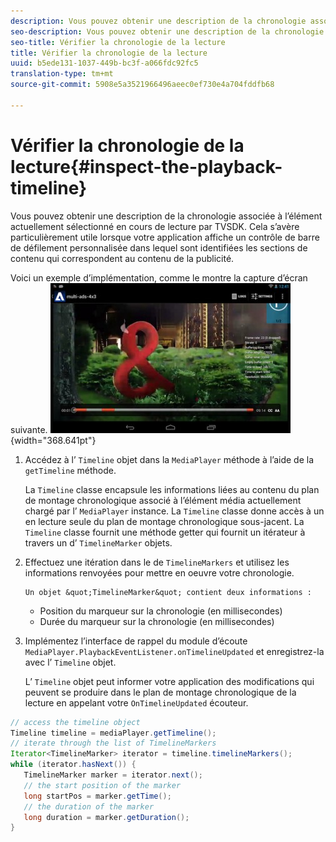 ```yaml
---
description: Vous pouvez obtenir une description de la chronologie associée à l’élément actuellement sélectionné en cours de lecture par TVSDK. Cela s’avère particulièrement utile lorsque votre application affiche un contrôle de barre de défilement personnalisée dans lequel sont identifiées les sections de contenu qui correspondent au contenu de la publicité.
seo-description: Vous pouvez obtenir une description de la chronologie associée à l’élément actuellement sélectionné en cours de lecture par TVSDK. Cela s’avère particulièrement utile lorsque votre application affiche un contrôle de barre de défilement personnalisée dans lequel sont identifiées les sections de contenu qui correspondent au contenu de la publicité.
seo-title: Vérifier la chronologie de la lecture
title: Vérifier la chronologie de la lecture
uuid: b5ede131-1037-449b-bc3f-a066fdc92fc5
translation-type: tm+mt
source-git-commit: 5908e5a3521966496aeec0ef730e4a704fddfb68

---
```



# Vérifier la chronologie de la lecture{#inspect-the-playback-timeline}

Vous pouvez obtenir une description de la chronologie associée à l’élément actuellement sélectionné en cours de lecture par TVSDK. Cela s’avère particulièrement utile lorsque votre application affiche un contrôle de barre de défilement personnalisée dans lequel sont identifiées les sections de contenu qui correspondent au contenu de la publicité.

Voici un exemple d’implémentation, comme le montre la capture d’écran suivante.  ![](assets/inspect-playback.jpg){width=&quot;368.641pt&quot;}

1. Accédez à l’ `Timeline` objet dans la `MediaPlayer` méthode à l’aide de la `getTimeline` méthode.

   La `Timeline` classe encapsule les informations liées au contenu du plan de montage chronologique associé à l’élément média actuellement chargé par l’ `MediaPlayer` instance. La `Timeline` classe donne accès à un en lecture seule du plan de montage chronologique sous-jacent. La `Timeline` classe fournit une méthode getter qui fournit un itérateur à travers un d’ `TimelineMarker` objets.

1. Effectuez une itération dans le de `TimelineMarkers` et utilisez les informations renvoyées pour mettre en oeuvre votre chronologie.

       Un objet &quot;TimelineMarker&quot; contient deux informations :
   
   * Position du marqueur sur la chronologie (en millisecondes)
   * Durée du marqueur sur la chronologie (en millisecondes)

1. Implémentez l’interface de rappel du module d’écoute `MediaPlayer.PlaybackEventListener.onTimelineUpdated` et enregistrez-la avec l’ `Timeline` objet.

   L’ `Timeline` objet peut informer votre application des modifications qui peuvent se produire dans le plan de montage chronologique de la lecture en appelant votre `OnTimelineUpdated` écouteur.

```java
// access the timeline object 
Timeline timeline = mediaPlayer.getTimeline(); 
// iterate through the list of TimelineMarkers 
Iterator<TimelineMarker> iterator = timeline.timelineMarkers(); 
while (iterator.hasNext()) { 
   TimelineMarker marker = iterator.next(); 
   // the start position of the marker 
   long startPos = marker.getTime(); 
   // the duration of the marker 
   long duration = marker.getDuration(); 
}
```

